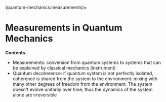 (quantum-mechanics:measurements)=
# Measurements in Quantum Mechanics

**Contents.**
- Measurements: conversion from quantum systems to systems that can be explained by classical mechanics (instrument)
- Quantum decoherence: if quantum system is not perfectly isolated, coherence is shared from the system to the environment: mixing with many other degrees of freedom from the environment. The system doesn't evolve unitarily over time; thus the dynamics of the system alone are irreversible

